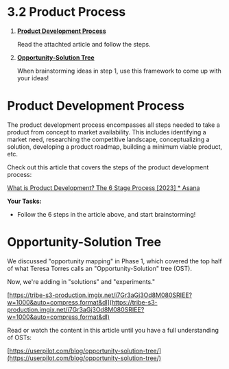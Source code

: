 # 3.2 Product Process

1. **[Product Development Process](https://community.ubcpm.club/resources/post/product-development-process-StWRZFo6VxDkuTx)**

   Read the attachted article and follow the steps.

2. **[Opportunity-Solution Tree](https://community.ubcpm.club/resources/post/opportunity-solution-tree-A4VoINUGJV1Rpva)**

   When brainstorming ideas in step 1, use this framework to come up with your ideas!

# Product Development Process

The product development process encompasses all steps needed to take a product from concept to market availability. This includes identifying a market need, researching the competitive landscape, conceptualizing a solution, developing a product roadmap, building a minimum viable product, etc.

Check out this article that covers the steps of the product development process:

[What is Product Development? The 6 Stage Process [2023] \* Asana](https://asana.com/resources/product-development-process)

**Your Tasks:**

- Follow the 6 steps in the article above, and start brainstorming!

# Opportunity-Solution Tree

We discussed "opportunity mapping" in Phase 1, which covered the top half of what Teresa Torres calls an "Opportunity-Solution" tree (OST).

Now, we're adding in "solutions" and "experiments."

[https://tribe-s3-production.imgix.net/i7Gr3aGj3Od8M080SRIEE?w=1000&auto=compress,format&dl](https://tribe-s3-production.imgix.net/i7Gr3aGj3Od8M080SRIEE?w=1000&auto=compress,format&dl)

Read or watch the content in this article until you have a full understanding of OSTs:

[https://userpilot.com/blog/opportunity-solution-tree/](https://userpilot.com/blog/opportunity-solution-tree/)
